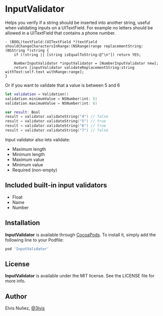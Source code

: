 # InputValidator

Helps you verify if a string should be inserted into another string, useful when validating inputs on a UITextField. For example no letters should be allowed in a UITextField that contains a phone number.

```objc
- (BOOL)textField:(UITextField *)textField shouldChangeCharactersInRange:(NSRange)range replacementString:(NSString *)string {
    if (!string || [string isEqualToString:@"\n"]) return YES;

    NumberInputValidator *inputValidator = [NumberInputValidator new];
    return [inputValidator validateReplacementString:string withText:self.text withRange:range];
}
```

Or if you want to validate that a value is between 5 and 6

```swift
let validation = Validation()
validation.minimumValue = NSNumber(int: 5)
validation.maximumValue = NSNumber(int: 6)

var result: Bool
result = validator.validateString("4") // false
result = validator.validateString("5") // true
result = validator.validateString("6") // true
result = validator.validateString("7") // false
```

Input validator also lets validate:
- Maximum length
- Minimum length 
- Maximum value
- Minimum value
- Required (non-empty)

## Included built-in input validators

- Float
- Name
- Number

## Installation

**InputValidator** is available through [CocoaPods](http://cocoapods.org). To install
it, simply add the following line to your Podfile:

```ruby
pod 'InputValidator'
```

## License

**InputValidator** is available under the MIT license. See the LICENSE file for more info.

## Author

Elvis Nuñez, [@3lvis](https://twitter.com/3lvis)
